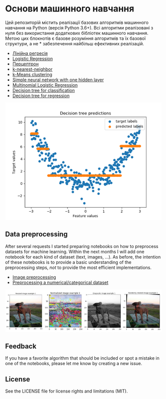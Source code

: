 # Основи машинного навчання

Цей репозиторій містить реалізації базових алгоритмів машинного навчання на Python (версія Python 3.6+). Всі алгоритми реалізовані з нуля без використання додаткових бібліотек машинного навчання. Метою цих блокнотів є базове розуміння алгоритмів та їх базової структури, а не * забезпечення найбільш ефективних реалізацій. 

- [Лінійна регресія](linear_regression.ipynb)
- [Logistic Regression](logistic_regression.ipynb)
- [Перцептрон](perceptron.ipynb)
- [k-nearest-neighbor](k_nearest_neighbour.ipynb)
- [k-Means clustering](kmeans.ipynb)
- [Simple neural network with one hidden layer](simple_neural_net.ipynb)
- [Multinomial Logistic Regression](softmax_regression.ipynb)
- [Decision tree for classification](decision_tree_classification.ipynb)
- [Decision tree for regression](decision_tree_regression.ipynb)
  
  
![alt text](figures/decision_tree_predictions.png)


## Data preprocessing

After several requests I started preparing notebooks on how to preprocess datasets for machine learning. Within the next months I will add one notebook for each kind of dataset (text, images, ...). As before, the intention of these notebooks is to provide a basic understanding of the preprocessing steps, *not* to provide the most efficient implementations. 

- [Image preprocessing](image_preprocessing.ipynb)
- [Preprocessing a numerical/categorical dataset](data_preprocessing.ipynb)

![alt text](figures/image_preprocessing.png)


## Feedback

If you have a favorite algorithm that should be included or spot a mistake in one of the notebooks, please let me know by creating a new issue.

## License

See the LICENSE file for license rights and limitations (MIT).
